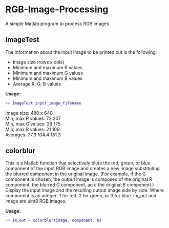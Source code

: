 # RGB-Image-Processing
A simple Matlab program to process RGB images

## ImageTest
The information about the input image to be printed out is the following:  
* Image size (rows x cols) 
* Minimum and maximum R values   
* Minimum and maximum G values    
* Minimum and maximum B values    
* Average R, G, B values 

**Usage:**
```m
>> ImageTest input_image_filename 
```
Image size: 480 x 640     
Min, max R values: 72 207     
Min, max G values: 39 175     
Min, max B values: 21 109     
Averages: 77.9 104.4 181.3     

## colorblur
This is a Matlab function that selectively blurs the red, green, or blue component of the input RGB image and creates a new image substituting the blurred component in the original image. (For example, if the G component is chosen, the output image is composed of the original R component, the blurred G component, an d the original B component.) Display the input image and the resulting output image side by side. Where component is an integer: 1 for red, 2 for green, or 3 for blue. im_out and image are uint8 RGB images. 

**Usage:**
```m
>> im_out = colorblur(image, component, N)
```
